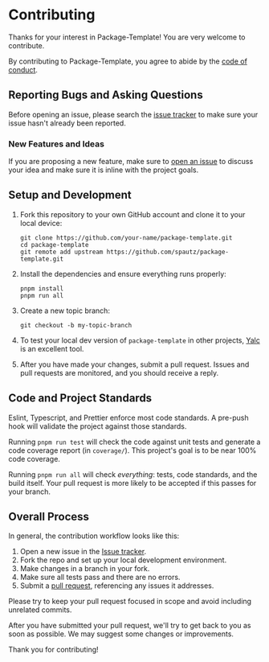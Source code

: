 # Contributing

Thanks for your interest in Package-Template! You are very welcome to contribute.

By contributing to Package-Template, you agree to abide by the [code of conduct](./CODE_OF_CONDUCT.md).

## Reporting Bugs and Asking Questions

Before opening an issue, please search the [issue tracker](https://github.com/spautz/package-template/issues)
to make sure your issue hasn't already been reported.

### New Features and Ideas

If you are proposing a new feature, make sure to [open an issue](https://github.com/spautz/package-template/issues/new/choose)
to discuss your idea and make sure it is inline with the project goals.

## Setup and Development

1. Fork this repository to your own GitHub account and clone it to your local device:

   ```
   git clone https://github.com/your-name/package-template.git
   cd package-template
   git remote add upstream https://github.com/spautz/package-template.git
   ```

2. Install the dependencies and ensure everything runs properly:

   ```
   pnpm install
   pnpm run all
   ```

3. Create a new topic branch:

   ```
   git checkout -b my-topic-branch
   ```

4. To test your local dev version of `package-template` in other projects, [Yalc](https://github.com/whitecolor/yalc)
   is an excellent tool.

5. After you have made your changes, submit a pull request. Issues and pull requests are monitored, and you should
   receive a reply.

## Code and Project Standards

Eslint, Typescript, and Prettier enforce most code standards.
A pre-push hook will validate the project against those standards.

Running `pnpm run test` will check the code against unit tests and generate a code coverage report (in `coverage/`).
This project's goal is to be near 100% code coverage.

Running `pnpm run all` will check _everything_: tests, code standards, and the build itself.
Your pull request is more likely to be accepted if this passes for your branch.

## Overall Process

In general, the contribution workflow looks like this:

1. Open a new issue in the [Issue tracker](https://github.com/spautz/package-template/issues).
2. Fork the repo and set up your local development environment.
3. Make changes in a branch in your fork.
4. Make sure all tests pass and there are no errors.
5. Submit a [pull request](https://github.com/spautz/package-template/pulls), referencing any issues it addresses.

Please try to keep your pull request focused in scope and avoid including unrelated commits.

After you have submitted your pull request, we'll try to get back to you as soon as possible. We may suggest some
changes or improvements.

Thank you for contributing!
